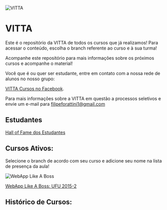 ![VITTA](https://vitta.me/assets/img/icone_vitta.png "VITTA")

# VITTA

Este é o repositório da VITTA de todos os cursos que já realizamos! Para acessar o conteúdo, escolha o branch referente ao curso e à sua turma!

Acompanhe este repositório para mais informações sobre os próximos cursos e acompanhe o material!

Você que é ou quer ser estudante, entre em contato com a nossa rede de alunos no nosso grupo:

[VITTA Cursos no Facebook](https://www.facebook.com/groups/480387735467314/481360138703407/).

Para mais informações sobre a VITTA em questão a processos seletivos e envie um e-mail para [filipeforattini1@gmail.com](mailto:filipeforattini1@gmail.com)

## Estudantes

[Hall of Fame dos Estudantes](https://github.com/vitta-health/vitta-cursos/network/members)

## Cursos Ativos:

Selecione o branch de acordo com seu curso e adicione seu nome na lista de presença da aula!

![WebApp Like A Boss](https://github.com/vitta-health/vitta-cursos/blob/master/imgs/webapp-like-a-boss.png "WebApp Like A Boss")

[WebApp Like A Boss: UFU 2015-2](https://github.com/vitta-health/vitta-cursos/tree/webapp-ufu-2015-2)

## Histórico de Cursos:
